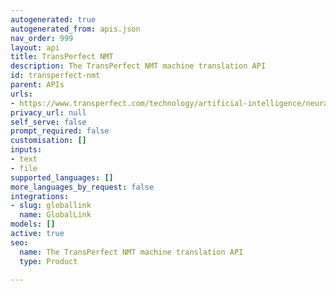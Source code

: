 ```yaml
---
autogenerated: true
autogenerated_from: apis.json
nav_order: 999
layout: api
title: TransPerfect NMT
description: The TransPerfect NMT machine translation API
id: transperfect-nmt
parent: APIs
urls:
- https://www.transperfect.com/technology/artificial-intelligence/neural-machine-translation
privacy_url: null
self_serve: false
prompt_required: false
customisation: []
inputs:
- text
- file
supported_languages: []
more_languages_by_request: false
integrations:
- slug: globallink
  name: GlobalLink
models: []
active: true
seo:
  name: The TransPerfect NMT machine translation API
  type: Product

---
```


